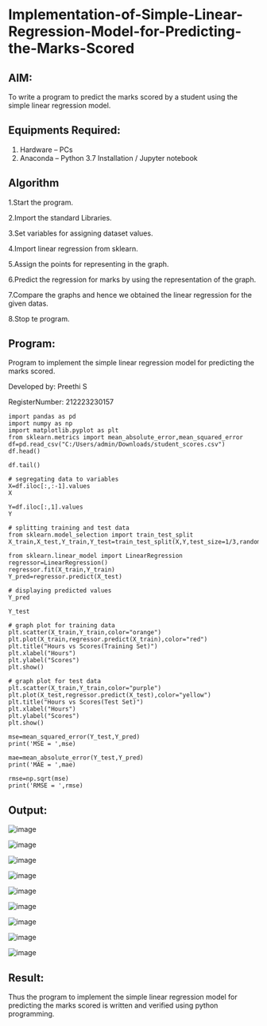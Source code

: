 # Implementation-of-Simple-Linear-Regression-Model-for-Predicting-the-Marks-Scored

## AIM:
To write a program to predict the marks scored by a student using the simple linear regression model.

## Equipments Required:
1. Hardware – PCs
2. Anaconda – Python 3.7 Installation / Jupyter notebook

## Algorithm
1.Start the program.

2.Import the standard Libraries.

3.Set variables for assigning dataset values.

4.Import linear regression from sklearn.

5.Assign the points for representing in the graph.

6.Predict the regression for marks by using the representation of the graph.

7.Compare the graphs and hence we obtained the linear regression for the given datas.

8.Stop te program.

## Program:

Program to implement the simple linear regression model for predicting the marks scored.

Developed by: Preethi S

RegisterNumber:  212223230157

```
import pandas as pd
import numpy as np
import matplotlib.pyplot as plt
from sklearn.metrics import mean_absolute_error,mean_squared_error
df=pd.read_csv("C:/Users/admin/Downloads/student_scores.csv")
df.head()

df.tail()

# segregating data to variables
X=df.iloc[:,:-1].values
X

Y=df.iloc[:,1].values
Y

# splitting training and test data
from sklearn.model_selection import train_test_split
X_train,X_test,Y_train,Y_test=train_test_split(X,Y,test_size=1/3,random_state=0)

from sklearn.linear_model import LinearRegression
regressor=LinearRegression()
regressor.fit(X_train,Y_train)
Y_pred=regressor.predict(X_test)

# displaying predicted values
Y_pred

Y_test

# graph plot for training data
plt.scatter(X_train,Y_train,color="orange")
plt.plot(X_train,regressor.predict(X_train),color="red")
plt.title("Hours vs Scores(Training Set)")
plt.xlabel("Hours")
plt.ylabel("Scores")
plt.show()

# graph plot for test data
plt.scatter(X_train,Y_train,color="purple")
plt.plot(X_test,regressor.predict(X_test),color="yellow")
plt.title("Hours vs Scores(Test Set)")
plt.xlabel("Hours")
plt.ylabel("Scores")
plt.show()

mse=mean_squared_error(Y_test,Y_pred)
print('MSE = ',mse)

mae=mean_absolute_error(Y_test,Y_pred)
print('MAE = ',mae)

rmse=np.sqrt(mse)
print('RMSE = ',rmse)

```

## Output:

![image](https://github.com/user-attachments/assets/15fd9d29-73e8-4e7c-a29a-b5918d893932)

![image](https://github.com/user-attachments/assets/3320a129-37da-419b-b128-d0343c7e18fd)

![image](https://github.com/user-attachments/assets/c727fa2f-3db8-4083-9ee7-912bba92f44d)

![image](https://github.com/user-attachments/assets/f854fcac-b6d7-44f3-8b4b-4662113935b3)

![image](https://github.com/user-attachments/assets/461632b9-0cab-4f5a-a7a5-35899b1e928a)

![image](https://github.com/user-attachments/assets/afb53d67-56f5-42ac-8b05-98be12bd2ff2)

![image](https://github.com/user-attachments/assets/63b18b2a-da6a-4b50-a5c0-c3b6d4e8450b)

![image](https://github.com/user-attachments/assets/4b75f721-35fe-4e9f-95e5-334544efe225)

![image](https://github.com/user-attachments/assets/169c7e03-fdfe-4b30-b44c-dd9b730f7ba6)


## Result:
Thus the program to implement the simple linear regression model for predicting the marks scored is written and verified using python programming.
